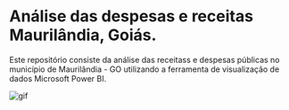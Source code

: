 # Análise das despesas e receitas Maurilândia, Goiás.
Este repositório consiste da análise das receitass e despesas públicas no município de Maurilândia - GO utilizando a ferramenta de visualização de dados Microsoft
Power BI.


![gif](https://github.com/anacarolinatvres/analise-despesas-receitas-maurilandia/blob/master/gif/receitas_despesas_mur.gif)

